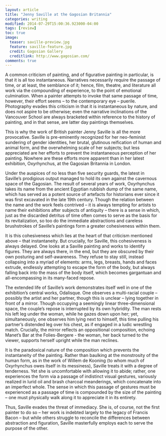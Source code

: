 ```yaml
---
layout: article
title: "Jenny Saville at the Gagosian Britannia"
categories: writing
modified: 2014-07-29T15:00:36.923000-04:00
tags: [review]
toc: true
image:
  teaser: saville-preview.jpg
  feature: saville-feature.jpg
  credit: Gagosian Gallery
  creditlink: http://www.gagosian.com/
comments: true
---
```



A common criticism of painting, and of figurative painting in particular, is that it is all too instantaneous. Narratives necessarily require the passage of time, or at least, the semblance of it; hence, film, theatre, and literature all work via the compounding of experience, to the point of emotional culmination. When a painter attempts to invoke that same passage of time, however, their effort seems – to the contemporary eye – puerile. Photography evades this criticism in that it is instantaneous by nature, and does not aspire to be otherwise; even the narrative inclinations of the Vancouver School are always bracketed within reference to the history of painting, and in that sense, are latter day paintings themselves.

This is why the work of British painter Jenny Saville is all the more provocative. Saville is pre-eminently recognized for her neo-feminist sundering of gender identities, her brutal, glutinous reification of human and animal form, and the overwhelming scale of her subjects; but less appreciated are her efforts to prevent the instantaneous perception of her painting. Nowhere are these efforts more apparent than in her latest exhibition, Oxyrhynchus, at the Gagosian Britannia in London.

Under the auspices of no less than five security guards, the latest in Saville’s prodigious output managed to hold its own against the cavernous space of the Gagosian. The result of several years of work, Oxyrhynchus takes its name from the ancient Egyptian rubbish dump of the same name, which has served as a potent source of artefacts for historians ever since it was first excavated in the late 19th century. Though the relation between the name and the work feels contrived – it is always tempting for artists to name their exhibitions after subjects of antiquity – there is a sense in which, just as the discarded detritus of time often comes to serve as the basis for its revitalization, so too do the immediate abstractions and careless brushstrokes of Saville’s paintings form a greater cohesiveness within them.

It is this cohesiveness which lies at the heart of that criticism mentioned above – that instantaneity. But crucially, for Saville, this cohesiveness is always delayed. One looks at a Saville painting and works to identify figures. They are always there, in the end, but they are obscured by their own posturing and self-awareness. They refuse to stay still, instead collapsing into a myriad of elements: arms, legs, breasts, hands and faces extrude, endlessly attempting to escape the form of the body, but always falling back into the mass of the body itself, which becomes gargantuan and all-encompassing in its many-faced repose.

The extended life of Saville’s work demonstrates itself well in one of the exhibition’s central works, Odalisque. One observes a multi-racial couple – possibly the artist and her partner, though this is unclear – lying together in front of a mirror. Though occupying a seemingly linear three-dimensional space, the couple’s repose is interrupted by its own hybridity. The man rests his left leg under the woman, while he gazes down upon her; yet, simultaneously, one observes him lying next to himself, this time pulling his partner’s distended leg over his chest, as if engaged in a ludic wrestling match. Crucially, the mirror reflects an oppositional composition, echoing Manet’s Bar at the Folies-Bergere - the woman, her back turned to the viewer, supports herself upright while the man reclines.

It is the paradoxical nature of the composition which prevents the instantaneity of the painting. Rather than baulking at the monstrosity of the human form, as in the work of Willem de Kooning (to whom much of Oxyrhynchus owes itself in its messiness), Saville treats it with a degree of tenderness. Yet she is uncomfortable with allowing it to abide; rather, one experiences the form via a passage of indistinct visual gestures, variously realized in lurid oil and brash charcoal meanderings, which concatenate into an imperfect whole. The sense in which this passage of gestures must be experienced as a passage of time is compounded by the size of the painting – one must physically walk along it to appreciate it in its entirety.

Thus, Saville evades the threat of immediacy. She is, of course, not the first painter to do so – her work is indebted largely to the legacy of Francis Bacon – but while others struggle to reconcile the differences between abstraction and figuration, Saville masterfully employs each to serve the purpose of the other.
